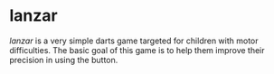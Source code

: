 # lanzar

*lanzar* is a very simple darts game targeted for children with motor difficulties. The basic
goal of this game is to help them improve their precision in using the button.
